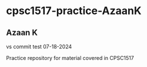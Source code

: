 # cpsc1517-practice-AzaanK

## Azaan K

vs commit test 07-18-2024 

Practice repository for material covered in CPSC1517
